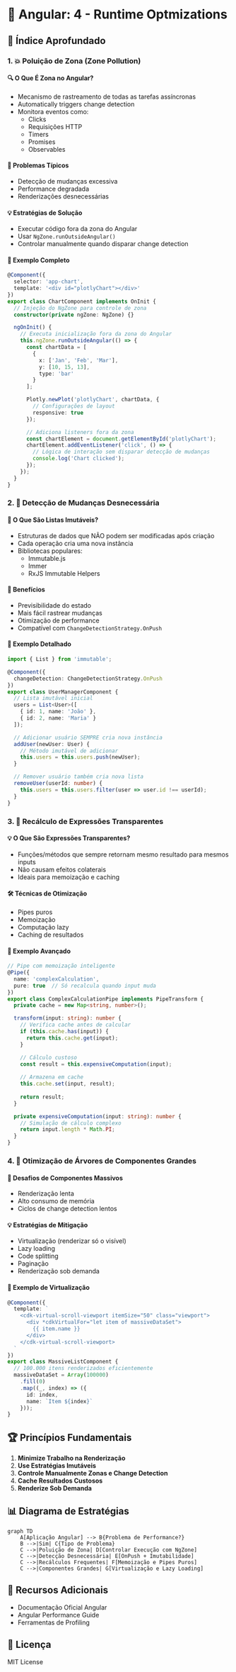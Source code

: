 # 🚀 Angular: 4 - Runtime Optmizations

## 📌 Índice Aprofundado

### 1. 💥 Poluição de Zona (Zone Pollution)

#### 🔍 **O Que É Zona no Angular?**
- Mecanismo de rastreamento de todas as tarefas assíncronas
- Automatically triggers change detection
- Monitora eventos como:
  - Clicks
  - Requisições HTTP
  - Timers
  - Promises
  - Observables

#### 🚨 Problemas Típicos
- Detecção de mudanças excessiva
- Performance degradada
- Renderizações desnecessárias

#### 💡 Estratégias de Solução
- Executar código fora da zona do Angular
- Usar `NgZone.runOutsideAngular()`
- Controlar manualmente quando disparar change detection

#### 🧩 Exemplo Completo
```typescript
@Component({
  selector: 'app-chart',
  template: '<div id="plotlyChart"></div>'
})
export class ChartComponent implements OnInit {
  // Injeção do NgZone para controle de zona
  constructor(private ngZone: NgZone) {}

  ngOnInit() {
    // Executa inicialização fora da zona do Angular
    this.ngZone.runOutsideAngular(() => {
      const chartData = [
        {
          x: ['Jan', 'Feb', 'Mar'],
          y: [10, 15, 13],
          type: 'bar'
        }
      ];

      Plotly.newPlot('plotlyChart', chartData, {
        // Configurações de layout
        responsive: true
      });

      // Adiciona listeners fora da zona
      const chartElement = document.getElementById('plotlyChart');
      chartElement.addEventListener('click', () => {
        // Lógica de interação sem disparar detecção de mudanças
        console.log('Chart clicked');
      });
    });
  }
}
```

### 2. 🔄 Detecção de Mudanças Desnecessária

#### 🤔 **O Que São Listas Imutáveis?**
- Estruturas de dados que NÃO podem ser modificadas após criação
- Cada operação cria uma nova instância
- Bibliotecas populares: 
  - Immutable.js
  - Immer
  - RxJS Immutable Helpers

#### 🎯 Benefícios
- Previsibilidade do estado
- Mais fácil rastrear mudanças
- Otimização de performance
- Compatível com `ChangeDetectionStrategy.OnPush`

#### 🚀 Exemplo Detalhado
```typescript
import { List } from 'immutable';

@Component({
  changeDetection: ChangeDetectionStrategy.OnPush
})
export class UserManagerComponent {
  // Lista imutável inicial
  users = List<User>([
    { id: 1, name: 'João' },
    { id: 2, name: 'Maria' }
  ]);

  // Adicionar usuário SEMPRE cria nova instância
  addUser(newUser: User) {
    // Método imutável de adicionar
    this.users = this.users.push(newUser);
  }

  // Remover usuário também cria nova lista
  removeUser(userId: number) {
    this.users = this.users.filter(user => user.id !== userId);
  }
}
```

### 3. 🔢 Recálculo de Expressões Transparentes

#### 💡 **O Que São Expressões Transparentes?**
- Funções/métodos que sempre retornam mesmo resultado para mesmos inputs
- Não causam efeitos colaterais
- Ideais para memoização e caching

#### 🛠 Técnicas de Otimização
- Pipes puros
- Memoização
- Computação lazy
- Caching de resultados

#### 🧠 Exemplo Avançado
```typescript
// Pipe com memoização inteligente
@Pipe({
  name: 'complexCalculation',
  pure: true  // Só recalcula quando input muda
})
export class ComplexCalculationPipe implements PipeTransform {
  private cache = new Map<string, number>();

  transform(input: string): number {
    // Verifica cache antes de calcular
    if (this.cache.has(input)) {
      return this.cache.get(input);
    }

    // Cálculo custoso
    const result = this.expensiveComputation(input);
    
    // Armazena em cache
    this.cache.set(input, result);
    
    return result;
  }

  private expensiveComputation(input: string): number {
    // Simulação de cálculo complexo
    return input.length * Math.PI;
  }
}
```

### 4. 🌳 Otimização de Árvores de Componentes Grandes

#### 🤯 **Desafios de Componentes Massivos**
- Renderização lenta
- Alto consumo de memória
- Ciclos de change detection lentos

#### 💡 Estratégias de Mitigação
- Virtualização (renderizar só o visível)
- Lazy loading
- Code splitting
- Paginação
- Renderização sob demanda

#### 🚀 Exemplo de Virtualização
```typescript
@Component({
  template: `
    <cdk-virtual-scroll-viewport itemSize="50" class="viewport">
      <div *cdkVirtualFor="let item of massiveDataSet">
        {{ item.name }}
      </div>
    </cdk-virtual-scroll-viewport>
  `
})
export class MassiveListComponent {
  // 100.000 itens renderizados eficientemente
  massiveDataSet = Array(100000)
    .fill(0)
    .map((_, index) => ({ 
      id: index, 
      name: `Item ${index}` 
    }));
}
```

## 🏆 Princípios Fundamentais

1. **Minimize Trabalho na Renderização**
2. **Use Estratégias Imutáveis**
3. **Controle Manualmente Zonas e Change Detection**
4. **Cache Resultados Custosos**
5. **Renderize Sob Demanda**

## 📊 Diagrama de Estratégias

```mermaid
graph TD
    A[Aplicação Angular] --> B{Problema de Performance?}
    B -->|Sim| C{Tipo de Problema}
    C -->|Poluição de Zona| D[Controlar Execução com NgZone]
    C -->|Detecção Desnecessária| E[OnPush + Imutabilidade]
    C -->|Recálculos Frequentes| F[Memoização e Pipes Puros]
    C -->|Componentes Grandes| G[Virtualização e Lazy Loading]
```

## 🔗 Recursos Adicionais
- Documentação Oficial Angular
- Angular Performance Guide
- Ferramentas de Profiling

## 📄 Licença
MIT License
